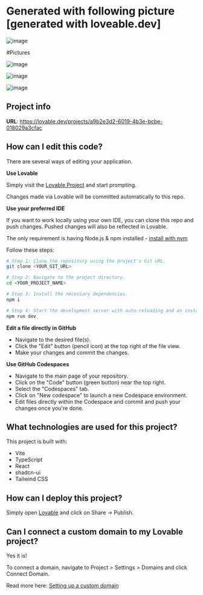 # Generated with following picture [generated with loveable.dev]

![image](https://github.com/user-attachments/assets/cbfc34f4-783a-4838-b5e3-636efa03bd7e)


#Pictures

![image](https://github.com/user-attachments/assets/bf193cdb-302b-47db-82dd-4f8ac318ab65)

![image](https://github.com/user-attachments/assets/0358fe40-aa14-4a77-b4f8-ba446d52de4e)

![image](https://github.com/user-attachments/assets/0410ade6-7091-465e-a900-74922f805a7c)

## Project info

**URL**: https://lovable.dev/projects/a9b2e3d2-6019-4b3e-bcbe-018029a3cfac

## How can I edit this code?

There are several ways of editing your application.

**Use Lovable**

Simply visit the [Lovable Project](https://lovable.dev/projects/a9b2e3d2-6019-4b3e-bcbe-018029a3cfac) and start prompting.

Changes made via Lovable will be committed automatically to this repo.

**Use your preferred IDE**

If you want to work locally using your own IDE, you can clone this repo and push changes. Pushed changes will also be reflected in Lovable.

The only requirement is having Node.js & npm installed - [install with nvm](https://github.com/nvm-sh/nvm#installing-and-updating)

Follow these steps:

```sh
# Step 1: Clone the repository using the project's Git URL.
git clone <YOUR_GIT_URL>

# Step 2: Navigate to the project directory.
cd <YOUR_PROJECT_NAME>

# Step 3: Install the necessary dependencies.
npm i

# Step 4: Start the development server with auto-reloading and an instant preview.
npm run dev
```

**Edit a file directly in GitHub**

- Navigate to the desired file(s).
- Click the "Edit" button (pencil icon) at the top right of the file view.
- Make your changes and commit the changes.

**Use GitHub Codespaces**

- Navigate to the main page of your repository.
- Click on the "Code" button (green button) near the top right.
- Select the "Codespaces" tab.
- Click on "New codespace" to launch a new Codespace environment.
- Edit files directly within the Codespace and commit and push your changes once you're done.

## What technologies are used for this project?

This project is built with:

- Vite
- TypeScript
- React
- shadcn-ui
- Tailwind CSS

## How can I deploy this project?

Simply open [Lovable](https://lovable.dev/projects/a9b2e3d2-6019-4b3e-bcbe-018029a3cfac) and click on Share -> Publish.

## Can I connect a custom domain to my Lovable project?

Yes it is!

To connect a domain, navigate to Project > Settings > Domains and click Connect Domain.

Read more here: [Setting up a custom domain](https://docs.lovable.dev/tips-tricks/custom-domain#step-by-step-guide)

